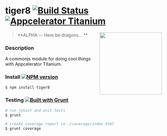 

# tiger8 [![Build Status](https://travis-ci.org/tiger8/tiger8.svg?branch=master)](https://travis-ci.org/tiger8/tiger8) [![Appcelerator Titanium](http://www-static.appcelerator.com/badges/alloy-git-badge-sq.png)](http://www.appcelerator.com/titanium/alloy/) 
<img align="right" width="200" height="200" src="https://avatars0.githubusercontent.com/u/9886051?v=3&s=200">

> **ALPHA -- Here be dragons... **

### Description 

A commonjs module for doing cool things with Appcelerator Titanium.

### Install [![NPM version](https://badge.fury.io/js/tiger8.svg)](http://badge.fury.io/js/tiger8)

```bash
$ npm install tiger8
```

### Testing [![Built with Grunt](https://cdn.gruntjs.com/builtwith.png)](http://gruntjs.com/)

```bash
# run jshint and unit tests
$ grunt

# create coverage report in ./coverage/index.html
$ grunt coverage
```
